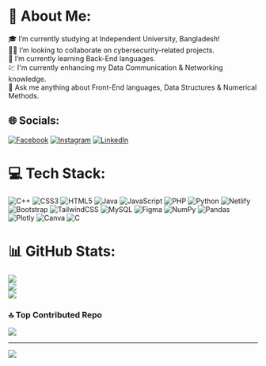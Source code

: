 # 💫 About Me:
🎓 I’m currently studying at Independent University, Bangladesh!<br>👨‍💻 I’m looking to collaborate on cybersecurity-related projects.<br>🌱 I’m currently learning Back-End languages.<br>💹 I'm currently enhancing my Data Communication & Networking knowledge.<br>💬 Ask me anything about Front-End languages, Data Structures & Numerical Methods.


## 🌐 Socials:
[![Facebook](https://img.shields.io/badge/Facebook-%231877F2.svg?logo=Facebook&logoColor=white)](https://facebook.com/FaShEr07) [![Instagram](https://img.shields.io/badge/Instagram-%23E4405F.svg?logo=Instagram&logoColor=white)](https://instagram.com/shahriar_eram7) [![LinkedIn](https://img.shields.io/badge/LinkedIn-%230077B5.svg?logo=linkedin&logoColor=white)](https://linkedin.com/in/in/fahim-shahriar-eram-555b78243) 

# 💻 Tech Stack:
![C++](https://img.shields.io/badge/c++-%2300599C.svg?style=flat&logo=c%2B%2B&logoColor=white) ![CSS3](https://img.shields.io/badge/css3-%231572B6.svg?style=flat&logo=css3&logoColor=white) ![HTML5](https://img.shields.io/badge/html5-%23E34F26.svg?style=flat&logo=html5&logoColor=white) ![Java](https://img.shields.io/badge/java-%23ED8B00.svg?style=flat&logo=java&logoColor=white) ![JavaScript](https://img.shields.io/badge/javascript-%23323330.svg?style=flat&logo=javascript&logoColor=%23F7DF1E) ![PHP](https://img.shields.io/badge/php-%23777BB4.svg?style=flat&logo=php&logoColor=white) ![Python](https://img.shields.io/badge/python-3670A0?style=flat&logo=python&logoColor=ffdd54) ![Netlify](https://img.shields.io/badge/netlify-%23000000.svg?style=flat&logo=netlify&logoColor=#00C7B7) ![Bootstrap](https://img.shields.io/badge/bootstrap-%23563D7C.svg?style=flat&logo=bootstrap&logoColor=white) ![TailwindCSS](https://img.shields.io/badge/tailwindcss-%2338B2AC.svg?style=flat&logo=tailwind-css&logoColor=white) ![MySQL](https://img.shields.io/badge/mysql-%2300f.svg?style=flat&logo=mysql&logoColor=white) 	![Figma](https://img.shields.io/badge/figma-%23F24E1E.svg?style=flat&logo=figma&logoColor=white) ![NumPy](https://img.shields.io/badge/numpy-%23013243.svg?style=flat&logo=numpy&logoColor=white) ![Pandas](https://img.shields.io/badge/pandas-%23150458.svg?style=flat&logo=pandas&logoColor=white) ![Plotly](https://img.shields.io/badge/Plotly-%233F4F75.svg?style=flat&logo=plotly&logoColor=white) ![Canva](https://img.shields.io/badge/Canva-%2300C4CC.svg?style=flat&logo=Canva&logoColor=white) ![C](https://img.shields.io/badge/c-%2300599C.svg?style=flat&logo=c&logoColor=white)
# 📊 GitHub Stats:
![](https://github-readme-stats.vercel.app/api?username=fasher7&theme=midnight-purple&hide_border=false&include_all_commits=true&count_private=true)<br/>
![](https://github-readme-streak-stats.herokuapp.com/?user=fasher7&theme=midnight-purple&hide_border=false)<br/>
![](https://github-readme-stats.vercel.app/api/top-langs/?username=fasher7&theme=midnight-purple&hide_border=false&include_all_commits=true&count_private=true&layout=compact)

### 🔝 Top Contributed Repo
![](https://github-contributor-stats.vercel.app/api?username=fasher7&limit=5&theme=dark&combine_all_yearly_contributions=true)

---
[![](https://visitcount.itsvg.in/api?id=fasher7&icon=5&color=6)](https://visitcount.itsvg.in)

<!-- Proudly created with GPRM ( https://gprm.itsvg.in ) -->

